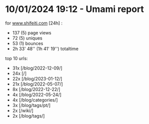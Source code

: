 # 10/01/2024 19:12 - Umami report
for www.shifeiti.com [24h] :

 - 137 (5) page views
 - 72 (5) uniques
 - 53 (1) bounces
 - 2h 33' 48'' (1h 41' 19'') totaltime


top 10 urls:
 - 31x [/blog/2022-12-09/]
 - 24x [/]
 - 22x [/blog/2023-01-12/]
 - 21x [/blog/2022-05-07/]
 - 8x [/blog/2022-12-22/]
 - 4x [/blog/2022-05-24/]
 - 4x [/blog/categories/]
 - 3x [/blog/tags/pt/]
 - 2x [/wiki/]
 - 2x [/blog/tags/]


